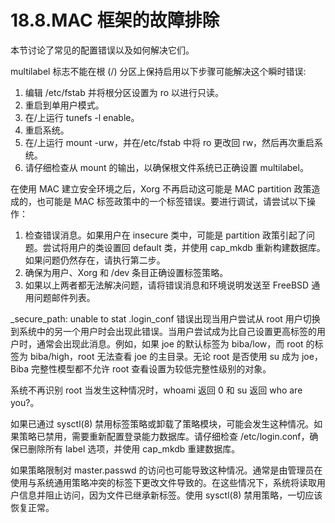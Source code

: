 # 18.8.MAC 框架的故障排除


本节讨论了常见的配置错误以及如何解决它们。

multilabel 标志不能在根 (/) 分区上保持启用以下步骤可能解决这个瞬时错误:

1. 编辑 /etc/fstab 并将根分区设置为 ro 以进行只读。
2. 重启到单用户模式。
3. 在/上运行 tunefs -l enable。
4. 重启系统。
5. 在/上运行 mount -urw，并在/etc/fstab 中将 ro 更改回 rw，然后再次重启系统。
6. 请仔细检查从 mount 的输出，以确保根文件系统已正确设置 multilabel。

在使用 MAC 建立安全环境之后，Xorg 不再启动这可能是 MAC partition 政策造成的，也可能是 MAC 标签政策中的一个标签错误。要进行调试，请尝试以下操作：

1. 检查错误消息。如果用户在 insecure 类中，可能是 partition 政策引起了问题。尝试将用户的类设置回 default 类，并使用 cap_mkdb 重新构建数据库。如果问题仍然存在，请执行第二步。
2. 确保为用户、Xorg 和 /dev 条目正确设置标签策略。
3. 如果以上两者都无法解决问题，请将错误消息和环境说明发送至 FreeBSD 通用问题邮件列表。

_secure_path: unable to stat .login_conf 错误出现当用户尝试从 root 用户切换到系统中的另一个用户时会出现此错误。当用户尝试成为比自己设置更高标签的用户时，通常会出现此消息。例如，如果 joe 的默认标签为 biba/low，而 root 的标签为 biba/high，root 无法查看 joe 的主目录。无论 root 是否使用 su 成为 joe，Biba 完整性模型都不允许 root 查看设置为较低完整性级别的对象。

系统不再识别 root 当发生这种情况时，whoami 返回 0 和 su 返回 who are you?。

如果已通过 sysctl(8) 禁用标签策略或卸载了策略模块，可能会发生这种情况。如果策略已禁用，需要重新配置登录能力数据库。请仔细检查 /etc/login.conf，确保已删除所有 label 选项，并使用 cap_mkdb 重建数据库。

如果策略限制对 master.passwd 的访问也可能导致这种情况。通常是由管理员在使用与系统通用策略冲突的标签下更改文件导致的。在这些情况下，系统将读取用户信息并阻止访问，因为文件已继承新标签。使用 sysctl(8) 禁用策略，一切应该恢复正常。
